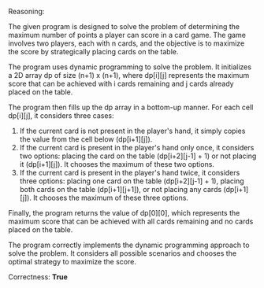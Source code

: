 Reasoning:

The given program is designed to solve the problem of determining the maximum number of points a player can score in a card game. The game involves two players, each with n cards, and the objective is to maximize the score by strategically placing cards on the table.

The program uses dynamic programming to solve the problem. It initializes a 2D array dp of size (n+1) x (n+1), where dp[i][j] represents the maximum score that can be achieved with i cards remaining and j cards already placed on the table.

The program then fills up the dp array in a bottom-up manner. For each cell dp[i][j], it considers three cases:

1. If the current card is not present in the player's hand, it simply copies the value from the cell below (dp[i+1][j]).
2. If the current card is present in the player's hand only once, it considers two options: placing the card on the table (dp[i+2][j-1] + 1) or not placing it (dp[i+1][j]). It chooses the maximum of these two options.
3. If the current card is present in the player's hand twice, it considers three options: placing one card on the table (dp[i+2][j-1] + 1), placing both cards on the table (dp[i+1][j+1]), or not placing any cards (dp[i+1][j]). It chooses the maximum of these three options.

Finally, the program returns the value of dp[0][0], which represents the maximum score that can be achieved with all cards remaining and no cards placed on the table.

The program correctly implements the dynamic programming approach to solve the problem. It considers all possible scenarios and chooses the optimal strategy to maximize the score.

Correctness: **True**